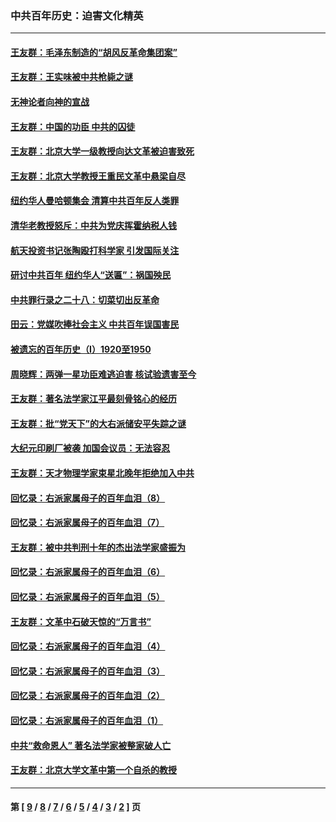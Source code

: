 ### 中共百年历史：迫害文化精英
---
#### [王友群：毛泽东制造的“胡风反革命集团案”](../../pages/nf1176111/n13324909.md?12030430) 
#### [王友群：王实味被中共枪毙之谜](../../pages/nf1176111/n13307502.md?12030430) 
#### [无神论者向神的宣战](../../pages/nf1176111/n13281535.md?12030430) 
#### [王友群：中国的功臣 中共的囚徒](../../pages/nf1176111/n13291790.md?12030430) 
#### [王友群：北京大学一级教授向达文革被迫害致死](../../pages/nf1176111/n13150966.md?12030430) 
#### [王友群：北京大学教授王重民文革中悬梁自尽](../../pages/nf1176111/n13084645.md?12030430) 
#### [纽约华人曼哈顿集会 清算中共百年反人类罪](../../pages/nf1176111/n13084157.md?12030430) 
#### [清华老教授怒斥：中共为党庆挥霍纳税人钱](../../pages/nf1176111/n13071430.md?12030430) 
#### [航天投资书记张陶殴打科学家 引发国际关注](../../pages/nf1176111/n13069132.md?12030430) 
#### [研讨中共百年 纽约华人“送匾”：祸国殃民](../../pages/nf1176111/n13057367.md?12030430) 
#### [中共罪行录之二十八：切菜切出反革命](../../pages/nf1176111/n13030600.md?12030430) 
#### [田云：党媒吹捧社会主义 中共百年误国害民](../../pages/nf1176111/n13006682.md?12030430) 
#### [被遗忘的百年历史（I）1920至1950](../../pages/nf1176111/n12986411.md?12030430) 
#### [周晓辉：两弹一星功臣难逃迫害 核试验遗害至今](../../pages/nf1176111/n12974997.md?12030430) 
#### [王友群：著名法学家江平最刻骨铭心的经历](../../pages/nf1176111/n12970787.md?12030430) 
#### [王友群：批“党天下”的大右派储安平失踪之谜](../../pages/nf1176111/n12954229.md?12030430) 
#### [大纪元印刷厂被袭 加国会议员：无法容忍](../../pages/nf1176111/n12883028.md?12030430) 
#### [王友群：天才物理学家束星北晚年拒绝加入中共](../../pages/nf1176111/n12792913.md?12030430) 
#### [回忆录：右派家属母子的百年血泪（8）](../../pages/nf1176111/n12706196.md?12030430) 
#### [回忆录：右派家属母子的百年血泪（7）](../../pages/nf1176111/n12706191.md?12030430) 
#### [王友群：被中共判刑十年的杰出法学家盛振为](../../pages/nf1176111/n12706141.md?12030430) 
#### [回忆录：右派家属母子的百年血泪（6）](../../pages/nf1176111/n12698863.md?12030430) 
#### [回忆录：右派家属母子的百年血泪（5）](../../pages/nf1176111/n12692515.md?12030430) 
#### [王友群：文革中石破天惊的“万言书”](../../pages/nf1176111/n12690994.md?12030430) 
#### [回忆录：右派家属母子的百年血泪（4）](../../pages/nf1176111/n12686410.md?12030430) 
#### [回忆录：右派家属母子的百年血泪（3）](../../pages/nf1176111/n12683820.md?12030430) 
#### [回忆录：右派家属母子的百年血泪（2）](../../pages/nf1176111/n12679738.md?12030430) 
#### [回忆录：右派家属母子的百年血泪（1）](../../pages/nf1176111/n12678112.md?12030430) 
#### [中共“救命恩人” 著名法学家被整家破人亡](../../pages/nf1176111/n12658168.md?12030430) 
#### [王友群：北京大学文革中第一个自杀的教授](../../pages/nf1176111/n12632697.md?12030430) 

---
#### 第 [ [9](./9.md?12030430) / [8](./8.md?12030430) / [7](./7.md?12030430) / [6](./6.md?12030430) / [5](./5.md?12030430) / [4](./4.md?12030430) / [3](./3.md?12030430) / [2](./2.md?12030430) ] 页
